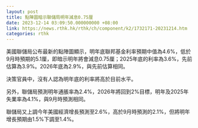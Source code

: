 ```yaml
---
layout: post
title: 點陣圖暗示聯儲局明年減息0.75厘
date: 2023-12-14 03:09:50.000000000 +08:00
link: https://news.rthk.hk/rthk/ch/component/k2/1732171-20231214.htm
categories: rthk
---
```


美國聯儲局公布最新的點陣圖顯示，明年底聯邦基金利率預期中值為4.6%，低於9月時預期的5.1厘，即暗示明年將會減息0.75厘；2025年底的利率為3.6%，先前估算為3.9%。2026年底為2.9%，與先前估算相同。

決策官員中，沒有人認為明年底的利率將高於目前水平。

另外，聯儲局預測明年通脹率為2.4%，2026年將回到2%目標，明年及2025年失業率為4.1%，與9月時預測相同。

聯儲局又上調今年美國經濟增長預測至2.6%，高於9月時預測的2.1%，但將明年增長預期由1.5%下調至1.4%。
